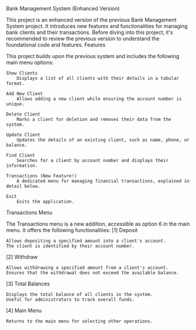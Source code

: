 Bank Management System (Enhanced Version)

This project is an enhanced version of the previous Bank Management System project. It introduces new features and functionalities for managing bank clients and their transactions. Before diving into this project, it's recommended to review the previous version to understand the foundational code and features.
Features

This project builds upon the previous system and includes the following main menu options:

    Show Clients
        Displays a list of all clients with their details in a tabular format.

    Add New Client
        Allows adding a new client while ensuring the account number is unique.

    Delete Client
        Marks a client for deletion and removes their data from the system.

    Update Client
        Updates the details of an existing client, such as name, phone, or balance.

    Find Client
        Searches for a client by account number and displays their information.

    Transactions (New Feature!)
        A dedicated menu for managing financial transactions, explained in detail below.

    Exit
        Exits the application.

Transactions Menu

The Transactions menu is a new addition, accessible as option 6 in the main menu. It offers the following functionalities:
[1] Deposit

    Allows depositing a specified amount into a client's account.
    The client is identified by their account number.

[2] Withdraw

    Allows withdrawing a specified amount from a client's account.
    Ensures that the withdrawal does not exceed the available balance.

[3] Total Balances

    Displays the total balance of all clients in the system.
    Useful for administrators to track overall funds.

[4] Main Menu

    Returns to the main menu for selecting other operations.